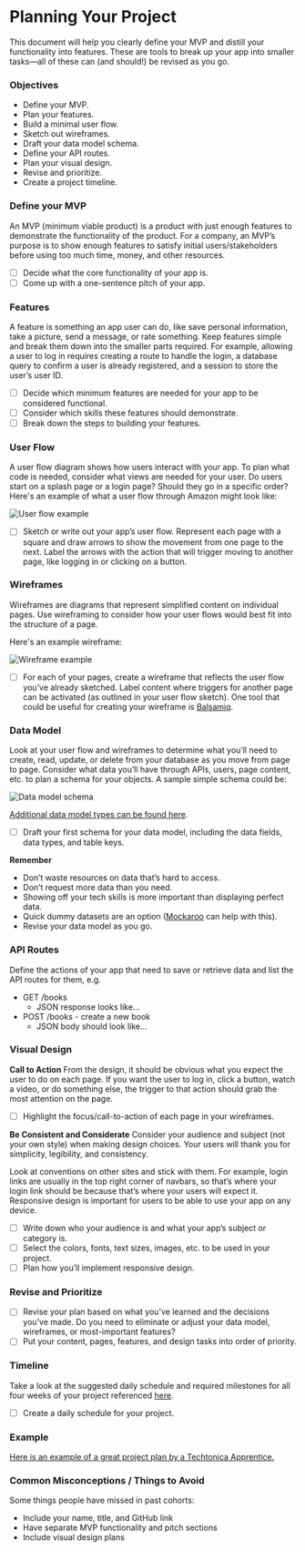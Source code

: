 # Planning Your Project

This document will help you clearly define your MVP and distill your functionality into features. These are tools to break up your app into smaller tasks—all of these can (and should!) be revised as you go.

### Objectives

- Define your MVP.
- Plan your features.
- Build a minimal user flow.
- Sketch out wireframes.
- Draft your data model schema.
- Define your API routes.
- Plan your visual design.
- Revise and prioritize.
- Create a project timeline.

### Define your MVP

An MVP (minimum viable product) is a product with just enough features to demonstrate the functionality of the product. For a company, an MVP’s purpose is to show enough features to satisfy initial users/stakeholders before using too much time, money, and other resources.

- [ ] Decide what the core functionality of your app is.
- [ ] Come up with a one-sentence pitch of your app.

### Features

A feature is something an app user can do, like save personal information, take a picture, send a message, or rate something. Keep features simple and break them down into the smaller parts required. For example, allowing a user to log in requires creating a route to handle the login, a database query to confirm a user is already registered, and a session to store the user’s user ID.

- [ ] Decide which minimum features are needed for your app to be considered functional.
- [ ] Consider which skills these features should demonstrate.
- [ ] Break down the steps to building your features.

### User Flow

A user flow diagram shows how users interact with your app. To plan what code is needed, consider what views are needed for your user. Do users start on a splash page or a login page? Should they go in a specific order? Here's an example of what a user flow through Amazon might look like:

![User flow example](./user-flow.png 'User flow example')

- [ ] Sketch or write out your app’s user flow. Represent each page with a square and draw arrows to show the movement from one page to the next. Label the arrows with the action that will trigger moving to another page, like logging in or clicking on a button.

### Wireframes

Wireframes are diagrams that represent simplified content on individual pages. Use wireframing to consider how your user flows would best fit into the structure of a page.

Here's an example wireframe:

![Wireframe example](./wireframe.png 'Wireframe example')

- [ ] For each of your pages, create a wireframe that reflects the user flow you’ve already sketched. Label content where triggers for another page can be activated (as outlined in your user flow sketch). One tool that could be useful for creating your wireframe is [Balsamiq](https://balsamiq.com/).

### Data Model

Look at your user flow and wireframes to determine what you’ll need to create, read, update, or delete from your database as you move from page to page. Consider what data you’ll have through APIs, users, page content, etc. to plan a schema for your objects. A sample simple schema could be:

![Data model schema](./data-model-schema.png 'Data model schema')

[Additional data model types can be found here](https://www.lucidchart.com/pages/database-diagram/database-models).

- [ ] Draft your first schema for your data model, including the data fields, data types, and table keys.

**Remember**

- Don’t waste resources on data that’s hard to access.
- Don’t request more data than you need.
- Showing off your tech skills is more important than displaying perfect data.
- Quick dummy datasets are an option ([Mockaroo](https://mockaroo.com/) can help with this).
- Revise your data model as you go.

### API Routes

Define the actions of your app that need to save or retrieve data and list the API routes for them, e.g.

- GET /books
  - JSON response looks like...
- POST /books - create a new book
  - JSON body should look like...

### Visual Design

**Call to Action**
From the design, it should be obvious what you expect the user to do on each page. If you want the user to log in, click a button, watch a video, or do something else, the trigger to that action should grab the most attention on the page.

- [ ] Highlight the focus/call-to-action of each page in your wireframes.

**Be Consistent and Considerate**
Consider your audience and subject (not your own style) when making design choices. Your users will thank you for simplicity, legibility, and consistency.

Look at conventions on other sites and stick with them. For example, login links are usually in the top right corner of navbars, so that’s where your login link should be because that’s where your users will expect it. Responsive design is important for users to be able to use your app on any device.

- [ ] Write down who your audience is and what your app’s subject or category is.
- [ ] Select the colors, fonts, text sizes, images, etc. to be used in your project.
- [ ] Plan how you’ll implement responsive design.

### Revise and Prioritize

- [ ] Revise your plan based on what you’ve learned and the decisions you’ve made. Do you need to eliminate or adjust your data model, wireframes, or most-important features?
- [ ] Put your content, pages, features, and design tasks into order of priority.

### Timeline

Take a look at the suggested daily schedule and required milestones for all four weeks of your project referenced [here](https://github.com/Techtonica/curriculum/blob/main/projects/final-project/README.md#schedule).

- [ ] Create a daily schedule for your project.

### Example

[Here is an example of a great project plan by a Techtonica Apprentice.
](https://docs.google.com/document/d/112iEc0IX7SAVonfyqVeFfuz5JazklGnto8bE3-YAZYQ/edit?usp=sharing)

### Common Misconceptions / Things to Avoid

Some things people have missed in past cohorts:

- Include your name, title, and GitHub link
- Have separate MVP functionality and pitch sections
- Include visual design plans
